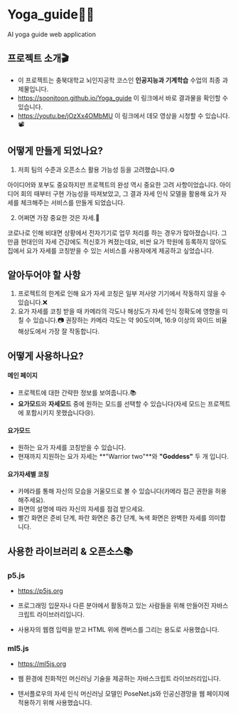 # Yoga_guide🧘‍♀️
AI yoga guide web application

## 프로젝트 소개🎬

- 이 프로젝트는 충북대학교 뇌인지공학 코스인 **인공지능과 기계학습** 수업의 최종 과제물입니다.
- https://soonitoon.github.io/Yoga_guide 이 링크에서 바로 결과물을 확인할 수 있습니다.
- https://youtu.be/jOzXx4OMbMU 이 링크에서 데모 영상을 시청할 수 있습니다.📽

## 어떻게 만들게 되었나요?

1. 저희 팀의 수준과 오픈소스 활용 가능성 등을 고려했습니다.⚙️

아이디어와 포부도 중요하지만 프로젝트의 완성 역시 중요한 고려 사항이었습니다. 아이디어 회의 때부터 구현 가능성을 따져보았고, 그 결과 자세 인식 모델을 활용해 요가 자세를 체크해주는 서비스를 만들게 되었습니다.

2. 어쩌면 가장 중요한 것은 자세.🧘

코로나로 인해 비대면 상황에서 전자기기로 업무 처리를 하는 경우가 많아졌습니다. 그만큼 현대인의 자세 건강에도 적신호가 켜졌는데요, 비싼 요가 학원에 등록하지 않아도 집에서 요가 자세를 코칭받을 수 있는 서비스를 사용자에게 제공하고 싶었습니다.

## 알아두어야 할 사항

1. 프로젝트의 한계로 인해 요가 자세 코칭은 일부 저사양 기기에서 작동하지 않을 수 있습니다.❌
2. 요가 자세를 코칭 받을 때 카메라의 각도나 해상도가 자세 인식 정확도에 영향을 미칠 수 있습니다.📷 권장하는 카메라 각도는 약 90도이며, 16:9 이상의 와이드 비율 해상도에서 가장 잘 작동합니다.

## 어떻게 사용하나요?

#### 메인 페이지

- 프로젝트에 대한 간략한 정보를 보여줍니다.📚
- **요가모드**와 **자세모드** 중에 원하는 모드를 선택할 수 있습니다(자세 모드는 프로젝트에 포함시키지 못했습니다😢).

#### 요가모드

- 원하는 요가 자세를 코칭받을 수 있습니다.
- 현재까지 지원하는 요가 자세는 **"Warrior two"**와 **"Goddess"** 두 개 입니다.

#### 요가자세별 코칭

- 카메라를 통해 자신의 모습을 거울모드로 볼 수 있습니다(카메라 접근 권한을 허용해주세요).
- 화면의 설명에 따라 자신의 자세를 점검 받으세요.
- 빨간 화면은 준비 단계, 파란 화면은 중간 단계, 녹색 화면은 완벽한 자세를 의미합니다.

## 사용한 라이브러리 & 오픈소스📚

### p5.js

- https://p5js.org

- 프로그래밍 입문자나 다른 분야에서 활동하고 있는 사람들을 위해 만들어진 자바스크립트 라이브러리입니다.

- 사용자의 웹캠 입력을 받고 HTML 위에 캔버스를 그리는 용도로 사용했습니다.

### ml5.js

- https://ml5js.org

- 웹 환경에 친화적인 머신러닝 기술을 제공하는 자바스크립트 라이브러리입니다.

- 텐서플로우의 자세 인식 머신러닝 모델인 PoseNet.js와 인공신경망을 웹 페이지에 적용하기 위해 사용했습니다.